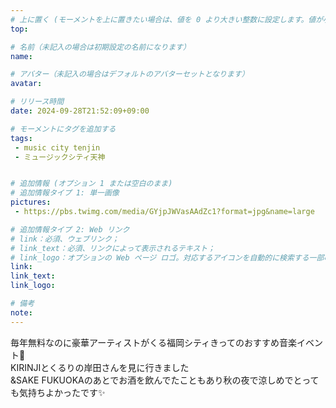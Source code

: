 ```yaml
---
# 上に置く (モーメントを上に置きたい場合は、値を 0 より大きい整数に設定します。値が小さいほど前が高くなります。たとえば、1 はモーメントを上に置きます)
top: 

# 名前（未記入の場合は初期設定の名前になります）
name:

# アバター（未記入の場合はデフォルトのアバターセットとなります）
avatar:

# リリース時間
date: 2024-09-28T21:52:09+09:00

# モーメントにタグを追加する
tags:
 - music city tenjin
 - ミュージックシティ天神


# 追加情報 (オプション 1 または空白のまま)
# 追加情報タイプ 1: 単一画像
pictures:
 - https://pbs.twimg.com/media/GYjpJWVasAAdZc1?format=jpg&name=large

# 追加情報タイプ 2: Web リンク
# link：必須、ウェブリンク；
# link_text：必須、リンクによって表示されるテキスト；
# link_logo：オプションの Web ページ ロゴ。対応するアイコンを自動的に検索する一部の Web サイトをサポートするようになりました。自分でアイコンを追加する必要はありません
link:
link_text:
link_logo:

# 備考
note:
---
```


<!-- 以下にテキストを書き始めます -->
毎年無料なのに豪華アーティストがくる福岡シティきってのおすすめ音楽イベント🥹  
KIRINJIとくるりの岸田さんを見に行きました  
&SAKE FUKUOKAのあとでお酒を飲んでたこともあり秋の夜で涼しめでとっても気持ちよかったです✨
